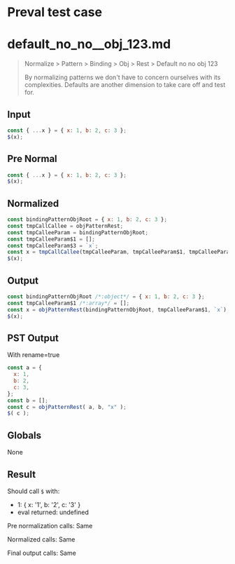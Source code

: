 # Preval test case

# default_no_no__obj_123.md

> Normalize > Pattern > Binding > Obj > Rest > Default no no  obj 123
>
> By normalizing patterns we don't have to concern ourselves with its complexities. Defaults are another dimension to take care off and test for.

## Input

`````js filename=intro
const { ...x } = { x: 1, b: 2, c: 3 };
$(x);
`````

## Pre Normal


`````js filename=intro
const { ...x } = { x: 1, b: 2, c: 3 };
$(x);
`````

## Normalized


`````js filename=intro
const bindingPatternObjRoot = { x: 1, b: 2, c: 3 };
const tmpCallCallee = objPatternRest;
const tmpCalleeParam = bindingPatternObjRoot;
const tmpCalleeParam$1 = [];
const tmpCalleeParam$3 = `x`;
const x = tmpCallCallee(tmpCalleeParam, tmpCalleeParam$1, tmpCalleeParam$3);
$(x);
`````

## Output


`````js filename=intro
const bindingPatternObjRoot /*:object*/ = { x: 1, b: 2, c: 3 };
const tmpCalleeParam$1 /*:array*/ = [];
const x = objPatternRest(bindingPatternObjRoot, tmpCalleeParam$1, `x`);
$(x);
`````

## PST Output

With rename=true

`````js filename=intro
const a = {
  x: 1,
  b: 2,
  c: 3,
};
const b = [];
const c = objPatternRest( a, b, "x" );
$( c );
`````

## Globals

None

## Result

Should call `$` with:
 - 1: { x: '1', b: '2', c: '3' }
 - eval returned: undefined

Pre normalization calls: Same

Normalized calls: Same

Final output calls: Same
